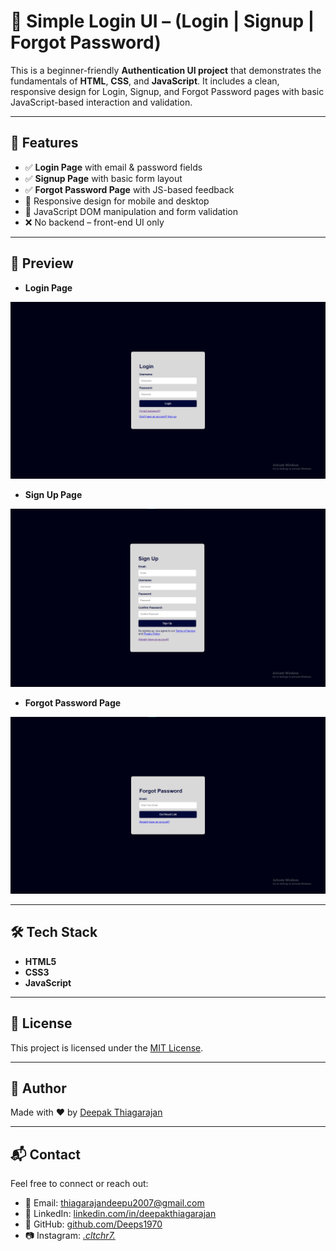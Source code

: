 # 🔐 Simple Login UI – (Login | Signup | Forgot Password)

This is a beginner-friendly **Authentication UI project** that demonstrates the fundamentals of **HTML**, **CSS**, and **JavaScript**. It includes a clean, responsive design for Login, Signup, and Forgot Password pages with basic JavaScript-based interaction and validation.

---

## 🚀 Features

- ✅ **Login Page** with email & password fields
- ✅ **Signup Page** with basic form layout
- ✅ **Forgot Password Page** with JS-based feedback
- 📱 Responsive design for mobile and desktop
- 🧠 JavaScript DOM manipulation and form validation
- ❌ No backend – front-end UI only

---

## 📸 Preview

- **Login Page**
 
![Login Page](./src/login.png)
- **Sign Up Page**
 
![Sign Up Page](./src/signup.png)
- **Forgot Password Page**
 
![Forgot Password Page](./src/forgotpass.png)

---

## 🛠 Tech Stack

- **HTML5**
- **CSS3**
- **JavaScript**

---

## 📜 License

This project is licensed under the [MIT License](LICENSE).

---

## 🙌 Author

Made with ❤️ by [Deepak Thiagarajan](https://github.com/Deeps1970)

---

## 📬 Contact

Feel free to connect or reach out:

- 📧 Email: [thiagarajandeepu2007@gmail.com](mailto:thiagarajandeepu2007@gmail.com)
- 💼 LinkedIn: [linkedin.com/in/deepakthiagarajan](https://www.linkedin.com/in/deepak1970)  
- 🐙 GitHub: [github.com/Deeps1970](https://github.com/Deeps1970)
- 📷 Instagram: [_.cltchr7._](https://www.instagram.com/_.cltchr7._/)
